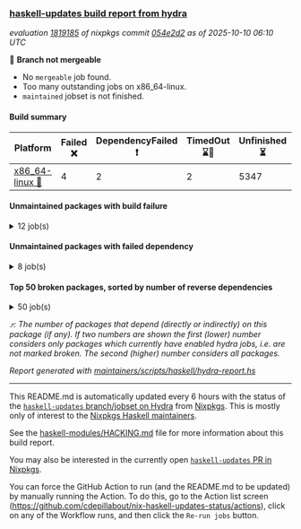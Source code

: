 ### [haskell-updates build report from hydra](https://hydra.nixos.org/jobset/nixpkgs/haskell-updates)
*evaluation [1819185](https://hydra.nixos.org/eval/1819185) of nixpkgs commit [054e2d2](https://github.com/NixOS/nixpkgs/commits/054e2d254162b5ee0f82299ff7557cb46a0aedcc) as of 2025-10-10 06:10 UTC*

🔴 **Branch not mergeable**
  * No `mergeable` job found.
  * Too many outstanding jobs on x86_64-linux.
  * `maintained` jobset is not finished.

#### Build summary

 | Platform | Failed ❌ | DependencyFailed ❗ | TimedOut ⌛🚫 | Unfinished ⏳ | Success ✅ | 
 | --- | --- | --- | --- | --- | --- | 
 | [x86_64-linux 🐧](https://hydra.nixos.org/eval/1819185?filter=.x86_64-linux) | 4 | 2 | 2 | 5347 | 1915 | 
#### Unmaintained packages with build failure
<details><summary>12 job(s) </summary>

- [ ] [[🐧❌]](https://hydra.nixos.org/build/309815678) [haskellPackages.murder](https://hydra.nixos.org/eval/1819185?filter=haskellPackages.murder)  ⤴️ 2 | 2
- [ ] [[🐧❌]](https://hydra.nixos.org/build/309816655) [haskellPackages.reform-blaze](https://hydra.nixos.org/eval/1819185?filter=haskellPackages.reform-blaze)  ⤴️ 0 | 3
- [ ] [ghc-lib](https://hydra.nixos.org/eval/1819185?filter=ghc-lib) 
  - [[🐧⏳]](https://hydra.nixos.org/build/309811103) [haskell.packages.ghc9101](https://hydra.nixos.org/eval/1819185?filter=haskell.packages.ghc9101.ghc-lib)
  - [[🐧⏳]](https://hydra.nixos.org/build/309811123) [haskell.packages.ghc9102](https://hydra.nixos.org/eval/1819185?filter=haskell.packages.ghc9102.ghc-lib)
  - [[🐧⏳]](https://hydra.nixos.org/build/309811149) [haskell.packages.ghc9103](https://hydra.nixos.org/eval/1819185?filter=haskell.packages.ghc9103.ghc-lib)
  - [[🐧⏳]](https://hydra.nixos.org/build/309811172) [haskell.packages.ghc9122](https://hydra.nixos.org/eval/1819185?filter=haskell.packages.ghc9122.ghc-lib)
  - [[🐧✅]](https://hydra.nixos.org/build/309811189) [haskell.packages.ghc948](https://hydra.nixos.org/eval/1819185?filter=haskell.packages.ghc948.ghc-lib)
  - [[🐧❌]](https://hydra.nixos.org/build/309811216) [haskell.packages.ghc967](https://hydra.nixos.org/eval/1819185?filter=haskell.packages.ghc967.ghc-lib)
  - [[🐧⏳]](https://hydra.nixos.org/build/309811242) [haskell.packages.ghc984](https://hydra.nixos.org/eval/1819185?filter=haskell.packages.ghc984.ghc-lib)
  - [[🐧⏳]](https://hydra.nixos.org/build/309813810) [haskellPackages](https://hydra.nixos.org/eval/1819185?filter=haskellPackages.ghc-lib)
- [ ] [[🐧❌]](https://hydra.nixos.org/build/309818237) [haskellPackages.winio](https://hydra.nixos.org/eval/1819185?filter=haskellPackages.winio) 
</details>

#### Unmaintained packages with failed dependency
<details><summary>8 job(s) </summary>

- [ ] [ghc-tags](https://hydra.nixos.org/eval/1819185?filter=ghc-tags) 
  - [[🐧⏳]](https://hydra.nixos.org/build/309811130) [haskell.packages.ghc9101](https://hydra.nixos.org/eval/1819185?filter=haskell.packages.ghc9101.ghc-tags)
  - [[🐧⏳]](https://hydra.nixos.org/build/309811163) [haskell.packages.ghc9102](https://hydra.nixos.org/eval/1819185?filter=haskell.packages.ghc9102.ghc-tags)
  - [[🐧⏳]](https://hydra.nixos.org/build/309811154) [haskell.packages.ghc9103](https://hydra.nixos.org/eval/1819185?filter=haskell.packages.ghc9103.ghc-tags)
  - [[🐧⏳]](https://hydra.nixos.org/build/309811222) [haskell.packages.ghc948](https://hydra.nixos.org/eval/1819185?filter=haskell.packages.ghc948.ghc-tags)
  - [[🐧❗]](https://hydra.nixos.org/build/309811245) [haskell.packages.ghc967](https://hydra.nixos.org/eval/1819185?filter=haskell.packages.ghc967.ghc-tags)
  - [[🐧⏳]](https://hydra.nixos.org/build/309813828) [haskellPackages](https://hydra.nixos.org/eval/1819185?filter=haskellPackages.ghc-tags)
- [ ] [[🐧❗]](https://hydra.nixos.org/build/309815898) [haskellPackages.oberon0](https://hydra.nixos.org/eval/1819185?filter=haskellPackages.oberon0) 
</details>

#### Top 50 broken packages, sorted by number of reverse dependencies
<details><summary>50 job(s) </summary>

[haskell98](https://packdeps.haskellers.com/reverse/haskell98) ⤴️ 152  
[failure](https://packdeps.haskellers.com/reverse/failure) ⤴️ 72  
[enumerator](https://packdeps.haskellers.com/reverse/enumerator) ⤴️ 56  
[connection](https://packdeps.haskellers.com/reverse/connection) ⤴️ 49  
[util](https://packdeps.haskellers.com/reverse/util) ⤴️ 49  
[derive](https://packdeps.haskellers.com/reverse/derive) ⤴️ 48  
[fclabels](https://packdeps.haskellers.com/reverse/fclabels) ⤴️ 47  
[accelerate](https://packdeps.haskellers.com/reverse/accelerate) ⤴️ 42  
[syb-with-class](https://packdeps.haskellers.com/reverse/syb-with-class) ⤴️ 42  
[MonadCatchIO-transformers](https://packdeps.haskellers.com/reverse/MonadCatchIO-transformers) ⤴️ 41  
[TypeCompose](https://packdeps.haskellers.com/reverse/TypeCompose) ⤴️ 41  
[PrimitiveArray](https://packdeps.haskellers.com/reverse/PrimitiveArray) ⤴️ 35  
[crypto-random](https://packdeps.haskellers.com/reverse/crypto-random) ⤴️ 35  
[dual](https://packdeps.haskellers.com/reverse/dual) ⤴️ 32  
[hsp](https://packdeps.haskellers.com/reverse/hsp) ⤴️ 32  
[language-ecmascript](https://packdeps.haskellers.com/reverse/language-ecmascript) ⤴️ 31  
[hw-int](https://packdeps.haskellers.com/reverse/hw-int) ⤴️ 29  
[hw-string-parse](https://packdeps.haskellers.com/reverse/hw-string-parse) ⤴️ 29  
[iteratee](https://packdeps.haskellers.com/reverse/iteratee) ⤴️ 29  
[composite-base](https://packdeps.haskellers.com/reverse/composite-base) ⤴️ 28  
[hw-bits](https://packdeps.haskellers.com/reverse/hw-bits) ⤴️ 28  
[regexpr](https://packdeps.haskellers.com/reverse/regexpr) ⤴️ 27  
[text-format](https://packdeps.haskellers.com/reverse/text-format) ⤴️ 27  
[crypto-numbers](https://packdeps.haskellers.com/reverse/crypto-numbers) ⤴️ 25  
[either-unwrap](https://packdeps.haskellers.com/reverse/either-unwrap) ⤴️ 25  
[universum](https://packdeps.haskellers.com/reverse/universum) ⤴️ 25  
[bits-extra](https://packdeps.haskellers.com/reverse/bits-extra) ⤴️ 23  
[Crypto](https://packdeps.haskellers.com/reverse/Crypto) ⤴️ 22  
[crypto-pubkey](https://packdeps.haskellers.com/reverse/crypto-pubkey) ⤴️ 22  
[haskelldb](https://packdeps.haskellers.com/reverse/haskelldb) ⤴️ 22  
[wxdirect](https://packdeps.haskellers.com/reverse/wxdirect) ⤴️ 22  
[BiobaseTypes](https://packdeps.haskellers.com/reverse/BiobaseTypes) ⤴️ 21  
[alg](https://packdeps.haskellers.com/reverse/alg) ⤴️ 21  
[hw-rankselect-base](https://packdeps.haskellers.com/reverse/hw-rankselect-base) ⤴️ 21  
[libxml-sax](https://packdeps.haskellers.com/reverse/libxml-sax) ⤴️ 21  
[wxc](https://packdeps.haskellers.com/reverse/wxc) ⤴️ 21  
[biocore](https://packdeps.haskellers.com/reverse/biocore) ⤴️ 20  
[hw-excess](https://packdeps.haskellers.com/reverse/hw-excess) ⤴️ 20  
[wxcore](https://packdeps.haskellers.com/reverse/wxcore) ⤴️ 20  
[attoparsec-enumerator](https://packdeps.haskellers.com/reverse/attoparsec-enumerator) ⤴️ 19  
[cprng-aes](https://packdeps.haskellers.com/reverse/cprng-aes) ⤴️ 19  
[fay](https://packdeps.haskellers.com/reverse/fay) ⤴️ 19  
[hsx2hs](https://packdeps.haskellers.com/reverse/hsx2hs) ⤴️ 19  
[hw-balancedparens](https://packdeps.haskellers.com/reverse/hw-balancedparens) ⤴️ 19  
[ixset](https://packdeps.haskellers.com/reverse/ixset) ⤴️ 19  
[mmsyn2](https://packdeps.haskellers.com/reverse/mmsyn2) ⤴️ 19  
[wx](https://packdeps.haskellers.com/reverse/wx) ⤴️ 19  
[BiobaseENA](https://packdeps.haskellers.com/reverse/BiobaseENA) ⤴️ 18  
[asn1-data](https://packdeps.haskellers.com/reverse/asn1-data) ⤴️ 18  
[bytestring-show](https://packdeps.haskellers.com/reverse/bytestring-show) ⤴️ 18  
</details>


*⤴️: The number of packages that depend (directly or indirectly) on this package (if any). If two numbers are shown the first (lower) number considers only packages which currently have enabled hydra jobs, i.e. are not marked broken. The second (higher) number considers all packages.*

*Report generated with [maintainers/scripts/haskell/hydra-report.hs](https://github.com/NixOS/nixpkgs/blob/haskell-updates/maintainers/scripts/haskell/hydra-report.hs)*


----------------------------------------------------------------------

This README.md is automatically updated every 6 hours with the status of the
[`haskell-updates` branch/jobset on Hydra](https://hydra.nixos.org/jobset/nixpkgs/haskell-updates)
from [Nixpkgs](https://github.com/NixOS/nixpkgs).  This is mostly only of
interest to the [Nixpkgs Haskell maintainers](https://github.com/orgs/NixOS/teams/haskell).

See the
[haskell-modules/HACKING.md](https://github.com/NixOS/nixpkgs/blob/haskell-updates/pkgs/development/haskell-modules/HACKING.md)
file for more information about this build report.

You may also be interested in the currently open
[`haskell-updates` PR in Nixpkgs](https://github.com/nixos/nixpkgs/pulls?q=is%3Apr+is%3Aopen+head%3Ahaskell-updates).

You can force the GitHub Action to run (and the README.md to be updated) by
manually running the Action.  To do this, go to the Action list screen
(https://github.com/cdepillabout/nix-haskell-updates-status/actions),
click on any of the Workflow runs, and then click the `Re-run jobs` button.
